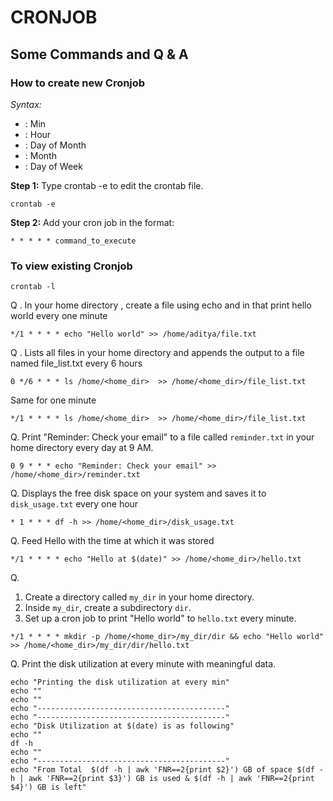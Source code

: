 
# CRONJOB

## Some Commands and Q & A

### How to create new Cronjob

*Syntax:*
* : Min
* : Hour
* : Day of Month
* : Month
* : Day of Week

**Step 1:** Type crontab -e to edit the crontab file.

```
crontab -e
```

**Step 2:** Add your cron job in the format:

```
* * * * * command_to_execute
```

### To view existing Cronjob

```
crontab -l
```

Q . In your home directory , create a file using echo and in that print hello world every one minute

```
*/1 * * * * echo "Hello world" >> /home/aditya/file.txt
```

Q . Lists all files in your home directory and appends the output to a file named file_list.txt every 6 hours

```
0 */6 * * * ls /home/<home_dir>  >> /home/<home_dir>/file_list.txt
```

Same for one minute

```
*/1 * * * * ls /home/<home_dir>  >> /home/<home_dir>/file_list.txt
```

Q. Print "Reminder: Check your email" to a file called `reminder.txt` in your home directory every day at 9 AM.

```
0 9 * * * echo "Reminder: Check your email" >> /home/<home_dir>/reminder.txt
```


Q. Displays the free disk space on your system and saves it to `disk_usage.txt` every one hour

```
* 1 * * * df -h >> /home/<home_dir>/disk_usage.txt
```

Q. Feed Hello with the time at which it was stored 
```
*/1 * * * * echo "Hello at $(date)" >> /home/<home_dir>/hello.txt
```


Q. 
1. Create a directory called `my_dir` in your home directory.
2. Inside `my_dir`, create a subdirectory `dir`.
3. Set up a cron job to print "Hello world" to `hello.txt` every minute.


```
*/1 * * * * mkdir -p /home/<home_dir>/my_dir/dir && echo "Hello world" >> /home/<home_dir>/my_dir/dir/hello.txt
```

Q. Print the disk utilization at every minute with meaningful data.
```
echo "Printing the disk utilization at every min"
echo ""
echo ""
echo "------------------------------------------"
echo "------------------------------------------"
echo "Disk Utilization at $(date) is as following"
echo ""
df -h
echo ""
echo "------------------------------------------"
echo "From Total  $(df -h | awk 'FNR==2{print $2}') GB of space $(df -h | awk 'FNR==2{print $3}') GB is used & $(df -h | awk 'FNR==2{print $4}') GB is left"
```
